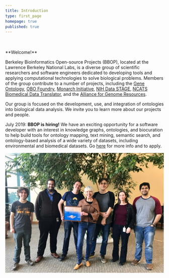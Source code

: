 ```yaml
---
title: Introduction
type: first_page
homepage: true
published: true
---
```


<br/>
<br/>
**Welcome!**



Berkeley Bioinformatics Open-source Projects (BBOP), located at the Lawrence Berkeley National Labs, is a diverse group of scientific researchers and software engineers dedicated to developing tools and applying computational technologies to solve biological problems. Members of the group contribute to a number of projects, including the [Gene Ontology](project/gene-ontology), [OBO Foundry](project/obo-foundry), [Monarch Initiative](project/monarch/), [NIH Data STAGE](https://www.nhlbidatastage.org/), [NCATS Biomedical Data Translator](https://ncats.nih.gov/translator), and the [Alliance for Genome Resources](project/agr).

Our group is focused on the development, use, and integration of ontologies into biological data analysis. We invite you to learn more about our projects and people.

July 2019: **BBOP is hiring!** We have an exciting opportunity for a software developer with an interest in knowledge graphs, ontologies, and biocuration to help build tools for ontology mapping, text mining, semantic search, and ontology-based analysis of a wide variety of datasets, including environmental and biomedical datasets. Go [here](https://lbl.referrals.selectminds.com/jobs/software-developer-1978) for more info and to apply.

![img](images/BBOP-2019-Jan-30.jpg)
